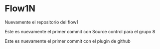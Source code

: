 # Flow1N
Nuevamente el repositorio del flow1

Este es nuevamente el primer commit con Source control para el grupo 8

Este es nuevamente el primer commit con el plugin de github